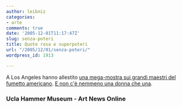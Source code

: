```yaml
---
author: leibniz
categories:
- arte
comments: true
date: '2005-12-01T11:17:47Z'
slug: senza-poteri
title: Quote rosa e superpoteri
url: "/2005/12/01/senza-poteri/"
wordpress_id: 1913

---
```

A Los Angeles hanno allestito [una mega-mostra sui grandi maestri del fumetto americano](http://www.hammer.ucla.edu/exhibitions/94/). [E non c'è nemmeno una donna che una](http://www.artnewsonline.com/currentarticle.cfm?type=feature&art_id=1924). 

### Ucla Hammer Museum - Art News Online
